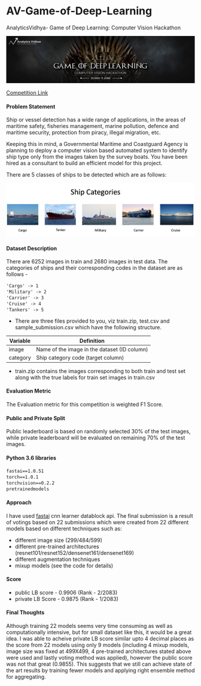 # AV-Game-of-Deep-Learning
AnalyticsVidhya- Game of Deep Learning: Computer Vision Hackathon

![Competition banner](images/banner.jpg)

[Competition Link](https://datahack.analyticsvidhya.com/contest/game-of-deep-learning/)

#### Problem Statement

Ship or vessel detection has a wide range of applications, in the areas of maritime safety,  fisheries management, marine pollution, 
defence and maritime security, protection from piracy, illegal migration, etc.

Keeping this in mind, a Governmental Maritime and Coastguard Agency is planning to deploy a computer vision based automated system to
identify ship type only from the images taken by the survey boats. You have been hired as a consultant to build an efficient 
model for this project.

There are 5 classes of ships to be detected which are as follows: 

![Category](images/category.png)

#### Dataset Description

There are 6252 images in train and 2680 images in test data. The categories of ships and their corresponding codes in the dataset are as follows -
```
'Cargo' -> 1
'Military' -> 2
'Carrier' -> 3
'Cruise' -> 4
'Tankers' -> 5
```
- There are three files provided to you, viz train.zip, test.csv and sample_submission.csv which have the following structure.

| Variable	| Definition |
| ------------- | ----------------- |
| image	| Name of the image in the dataset (ID column) |
| category | Ship category code (target column) |
 

- train.zip contains the images corresponding to both train and test set along with the true labels for train set images in train.csv

#### Evaluation Metric
The Evaluation metric for this competition is weighted F1 Score.

#### Public and Private Split
Public leaderboard is based on randomly selected 30% of the test images, while private leaderboard will be evaluated on remaining 
70% of the test images.

#### Python 3.6 libraries
```
fastai==1.0.51
torch==1.0.1
torchvision==0.2.2
pretrainedmodels
```

#### Approach

I have used [fastai](https://fast.ai) cnn learner datablock api. The final submission is a result of votings based on 
22 submissions which were created from 22 different models based on different techniques such as: 
 - different image size (299/484/599)
 - different pre-trained architectures (resnet101/resnet152/densenet161/densenet169)
 - different augmentation techniques
 - mixup models (see the code for details) 

#### Score

- public LB score - 0.9906 (Rank - 2/2083)
- private LB Score - 0.9875 (Rank - 1/2083)

#### Final Thoughts

Although training 22 models seems very time consuming as well as computationally intensive, but for small dataset like this,
it would be a great idea. I was able to acheive private LB score similar upto 4 decimal places as the score from 22 models using
only 9 models (including 4 mixup models, image size was fixed at 499X499, 4 pre-trained architectures stated above were used and 
lastly voting method was applied), however the public score was not that great (0.9855).
This suggests that we still can achieve state of the art results by training fewer models and applying right ensemble method for 
aggregating.
